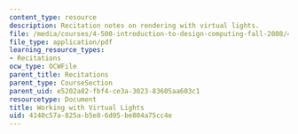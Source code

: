 ```yaml
---
content_type: resource
description: Recitation notes on rendering with virtual lights.
file: /media/courses/4-500-introduction-to-design-computing-fall-2008/4140c57a825ab5e86d05be804a75cc4e_rec4.pdf
file_type: application/pdf
learning_resource_types:
- Recitations
ocw_type: OCWFile
parent_title: Recitations
parent_type: CourseSection
parent_uid: e5202a82-fbf4-ce3a-3023-83605aa603c1
resourcetype: Document
title: Working with Virtual Lights
uid: 4140c57a-825a-b5e8-6d05-be804a75cc4e
---
```

